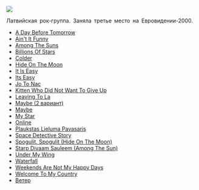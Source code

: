 ![](/songs/abc/Brainstorm/brainstorm.jpg)  

Латвийская рок-группа. Заняла третье место на Евровидении-2000.

* [A Day Before Tomorrow](/songs/abc/Brainstorm/A%20Day%20Before%20Tomorrow)
* [Ain't It Funny](/songs/abc/Brainstorm/Ain't%20It%20Funny)
* [Among The Suns](/songs/abc/Brainstorm/Among%20The%20Suns)
* [Billions Of Stars](/songs/abc/Brainstorm/Billions%20Of%20Stars)
* [Colder](/songs/abc/Brainstorm/Colder)
* [Hide On The Moon](/songs/abc/Brainstorm/Hide%20On%20The%20Moon)
* [It Is Easy](/songs/abc/Brainstorm/It%20Is%20Easy)
* [Its Easy](/songs/abc/Brainstorm/Its%20Easy)
* [Jo To Nac](/songs/abc/Brainstorm/Jo%20To%20Nac)
* [Kitten Who Did Not Want To Give Up](/songs/abc/Brainstorm/Kitten%20Who%20Did%20Not%20Want%20To%20Give%20Up)
* [Leaving To La](/songs/abc/Brainstorm/Leaving%20To%20La)
* [Maybe (2 вариант)](/songs/abc/Brainstorm/Maybe%20(2%20вариант))
* [Maybe](/songs/abc/Brainstorm/Maybe)
* [My Star](/songs/abc/Brainstorm/My%20Star)
* [Online](/songs/abc/Brainstorm/Online)
* [Plaukstas Lieluma Pavasaris](/songs/abc/Brainstorm/Plaukstas%20Lieluma%20Pavasaris)
* [Space Detective Story](/songs/abc/Brainstorm/Space%20Detective%20Story)
* [Spogulit, Spogulit (Hide On The Moon)](/songs/abc/Brainstorm/Spogulit,%20Spogulit%20(Hide%20On%20The%20Moon))
* [Starp Divaam Sauleem (Among The Sun)](/songs/abc/Brainstorm/Starp%20Divaam%20Sauleem%20(Among%20The%20Sun))
* [Under My Wing](/songs/abc/Brainstorm/Under%20My%20Wing)
* [Waterfall](/songs/abc/Brainstorm/Waterfall)
* [Weekends Are Not My Happy Days](/songs/abc/Brainstorm/Weekends%20Are%20Not%20My%20Happy%20Days)
* [Welcome To My Country](/songs/abc/Brainstorm/Welcome%20To%20My%20Country)
* [Ветер](/songs/abc/Brainstorm/Ветер)
